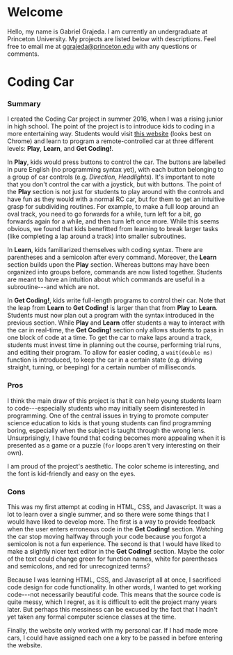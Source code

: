 # Welcome

Hello, my name is Gabriel Grajeda. I am currently an undergraduate at Princeton University. My projects are listed below with descriptions. Feel free to email me at [ggrajeda@princeton.edu]() with any questions or comments.

# Coding Car

### Summary
I created the Coding Car project in summer 2016, when I was a rising junior in high school. The point of the project is to introduce kids to coding in a more entertaining way. Students would visit [this website](http://ggrajeda.github.io/coding-car) (looks best on Chrome) and learn to program a remote-controlled car at three different levels: **Play**, **Learn**, and **Get Coding!**.

In **Play**, kids would press buttons to control the car. The buttons are labelled in pure English (no programming syntax yet), with each button belonging to a group of car controls (e.g. _Direction_, _Headlights_). It's important to note that you don't control the car with a joystick, but with buttons. The point of the **Play** section is not just for students to play around with the controls and have fun as they would with a normal RC car, but for them to get an intuitive grasp for subdividing routines. For example, to make a full loop around an oval track, you need to go forwards for a while, turn left for a bit, go forwards again for a while, and then turn left once more. While this seems obvious, we found that kids benefitted from learning to break larger tasks (like completing a lap around a track) into smaller subroutines.

In **Learn**, kids familiarized themselves with coding syntax. There are parentheses and a semicolon after every command. Moreover, the **Learn** section builds upon the **Play** section. Whereas buttons may have been organized into groups before, commands are now listed together. Students are meant to have an intuition about which commands are useful in a subroutine---and which are not.

In **Get Coding!**, kids write full-length programs to control their car. Note that the leap from **Learn** to **Get Coding!** is larger than that from **Play** to **Learn**. Students must now plan out a program with the syntax introduced in the previous section. While **Play** and **Learn** offer students a way to interact with the car in real-time, the **Get Coding!** section only allows students to pass in one block of code at a time. To get the car to make laps around a track, students must invest time in planning out the course, performing trial runs, and editing their program. To allow for easier coding, a `wait(double ms)` function is introduced, to keep the car in a certain state (e.g. driving straight, turning, or beeping) for a certain number of milliseconds.

### Pros
I think the main draw of this project is that it can help young students learn to code---especially students who may initially seem disinterested in programming. One of the central issues in trying to promote computer science education to kids is that young students can find programming boring, especially when the subject is taught through the wrong lens. Unsurprisingly, I have found that coding becomes more appealing when it is presented as a game or a puzzle (`for` loops aren't very interesting on their own).

I am proud of the project's aesthetic. The color scheme is interesting, and the font is kid-friendly and easy on the eyes.

### Cons
This was my first attempt at coding in HTML, CSS, and Javascript. It was a lot to learn over a single summer, and so there were some things that I would have liked to develop more. The first is a way to provide feedback when the user enters erroneous code in the **Get Coding!** section. Watching the car stop moving halfway through your code because you forgot a semicolon is not a fun experience. The second is that I would have liked to make a slightly nicer text editor in the **Get Coding!** section. Maybe the color of the text could change green for function names, white for parentheses and semicolons, and red for unrecognized terms?

Because I was learning HTML, CSS, and Javascript all at once, I sacrificed code design for code functionality. In other words, I wanted to get working code---not necessarily beautiful code. This means that the source code is quite messy, which I regret, as it is difficult to edit the project many years later. But perhaps this messiness can be excused by the fact that I hadn't yet taken any formal computer science classes at the time.

Finally, the website only worked with my personal car. If I had made more cars, I could have assigned each one a key to be passed in before entering the website.
